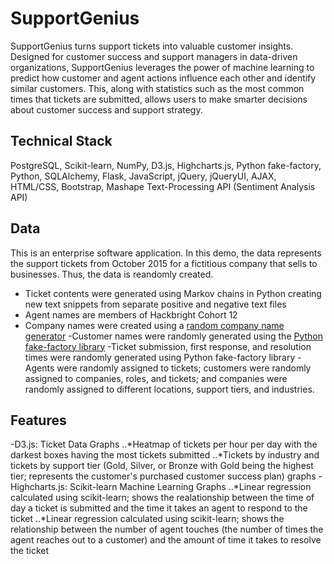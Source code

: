 # SupportGenius

SupportGenius turns support tickets into valuable customer insights. Designed for customer success and support managers in data-driven organizations, SupportGenius leverages the power of machine learning to predict how customer and agent actions influence each other and identify similar customers. This, along with statistics such as the most common times that tickets are submitted, allows users to make smarter decisions about customer success and support strategy.  

## Technical Stack
PostgreSQL, Scikit-learn, NumPy, D3.js, Highcharts.js, Python fake-factory, Python, SQLAlchemy, Flask, JavaScript, jQuery, jQueryUI, AJAX, HTML/CSS, Bootstrap, Mashape Text-Processing API (Sentiment Analysis API)
 
## Data
This is an enterprise software application. In this demo, the data represents the support tickets from October 2015 for a fictitious company that sells to businesses. Thus, the data is reandomly created.
- Ticket contents were generated using Markov chains in Python creating new text snippets from separate positive and negative text files
- Agent names are members of Hackbright Cohort 12
- Company names were created using a [random company name generator](http://online-generator.com/name-generator/company-name-generator.php)
-Customer names were randomly generated using the [Python fake-factory library](https://pypi.python.org/pypi/fake-factory)
-Ticket submission, first response, and resolution times were randomly generated using Python fake-factory library 
-Agents were randomly assigned to tickets; customers were randomly assigned to companies, roles, and tickets; and companies were randomly assigned to different locations, support tiers, and industries. 

## Features
-D3.js: Ticket Data Graphs
..*Heatmap of tickets per hour per day with the darkest boxes having the most tickets submitted
..*Tickets by industry and tickets by support tier (Gold, Silver, or Bronze with Gold being the highest tier; represents the customer's purchased customer success plan) graphs 
-Highcharts.js: Scikit-learn Machine Learning Graphs
..*Linear regression calculated using scikit-learn; shows the realationship between the time of day a ticket is submitted and the time it takes an agent to respond to the ticket
..*Linear regression calculated using scikit-learn; shows the relationship between the number of agent touches (the number of times the agent reaches out to a customer) and the amount of time it takes to resolve the ticket


